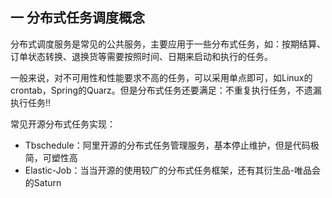 ## 一 分布式任务调度概念

分布式调度服务是常见的公共服务，主要应用于一些分布式任务，如：按期结算、订单状态转换、退换货等需要按照时间、日期来启动和执行的任务。  

一般来说，对不可用性和性能要求不高的任务，可以采用单点即可，如Linux的crontab，Spring的Quarz。但是分布式任务还要满足：不重复执行任务，不遗漏执行任务!!  

常见开源分布式任务实现：
- Tbschedule：阿里开源的分布式任务管理服务，基本停止维护，但是代码极简，可塑性高
- Elastic-Job：当当开源的使用较广的分布式任务框架，还有其衍生品-唯品会的Saturn